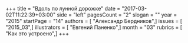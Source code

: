 +++
title = "Вдоль по лунной дорожке"
date = "2017-03-02T11:22:39+03:00"
side = "left"
pagesCount = "2"
slogan = ""
year = "2015"
startPage = "14"
authors = [ "Александр Бердников",]
issues = [ "2015_03",]
illustrators = [ "Евгений Паненко",]
month = "03"
rubrics = [ "Как это устроено",]
+++
